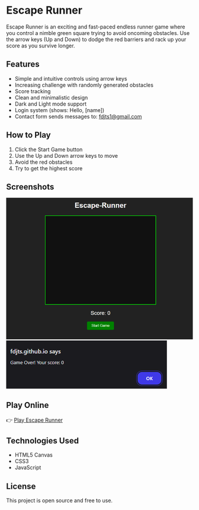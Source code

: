 # Escape Runner

Escape Runner is an exciting and fast-paced endless runner game where you control a nimble green square trying to avoid oncoming obstacles. Use the arrow keys (Up and Down) to dodge the red barriers and rack up your score as you survive longer.

## Features

- Simple and intuitive controls using arrow keys  
- Increasing challenge with randomly generated obstacles  
- Score tracking  
- Clean and minimalistic design  
- Dark and Light mode support  
- Login system (shows: Hello, [name])  
- Contact form sends messages to: fdjts1@gmail.com

## How to Play

1. Click the Start Game button  
2. Use the Up and Down arrow keys to move  
3. Avoid the red obstacles  
4. Try to get the highest score

## Screenshots

![Gameplay](./Screenshot%202025-05-15%20174722.png)  
![Game Over](./Screenshot%202025-05-15%20174807.png)

## Play Online

👉 [Play Escape Runner](https://fdjts.github.io/Escape-Runner)

## Technologies Used

- HTML5 Canvas  
- CSS3  
- JavaScript

## License

This project is open source and free to use.
